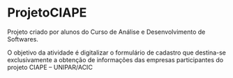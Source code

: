 ProjetoCIAPE
============

Projeto criado por alunos do Curso de Análise e Desenvolvimento de Softwares.

O objetivo da atividade é digitalizar o formulário de cadastro que destina-se exclusivamente a obtenção de informações das empresas participantes do projeto CIAPE – UNIPAR/ACIC

